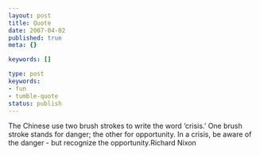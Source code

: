 ```yaml
---
layout: post
title: Quote
date: 2007-04-02
published: true
meta: {}

keywords: []

type: post
keywords:
- fun
- tumble-quote
status: publish
---
```

<!-- blockquote  -->The Chinese use two brush strokes to write the word &#8216;crisis.&#8217; One brush stroke stands for danger; the other for opportunity. In a crisis, be aware of the danger - but recognize the opportunity.<!-- endblockquote  -->Richard Nixon

